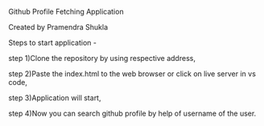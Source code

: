 Github Profile Fetching Application 

Created by Pramendra Shukla


Steps to start application - 

step 1)Clone the repository by using respective address,

step 2)Paste the index.html to the web browser or click on live server in vs code,

step 3)Application will start,

step 4)Now you can search github profile by help of username of the user.


